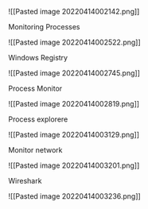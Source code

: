 ![[Pasted image 20220414002142.png]]

Monitoring Processes

![[Pasted image 20220414002522.png]]

Windows Registry

![[Pasted image 20220414002745.png]]

Process Monitor

![[Pasted image 20220414002819.png]]

Process explorere

![[Pasted image 20220414003129.png]]

Monitor network

![[Pasted image 20220414003201.png]]

Wireshark

![[Pasted image 20220414003236.png]]

